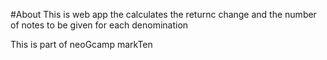 #About
This is web app the calculates the returnc change and the number of notes to be given for each denomination

This is part of neoGcamp markTen
